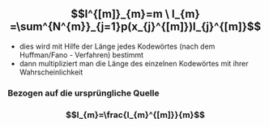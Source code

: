 ## $$l^{[m]}_{m}=m \ l_{m} =\sum^{N^{m}}_{j=1}p(x_{j}^{[m]})l_{j}^{[m]}$$
- dies wird mit Hilfe der Länge jedes Kodewörtes (nach dem Huffman/Fano - Verfahren) bestimmt
- dann multipliziert man die Länge des einzelnen Kodewörtes mit ihrer Wahrscheinlichkeit

### Bezogen auf die ursprüngliche Quelle
### $$l_{m}=\frac{l_{m}^{[m]}}{m}$$


